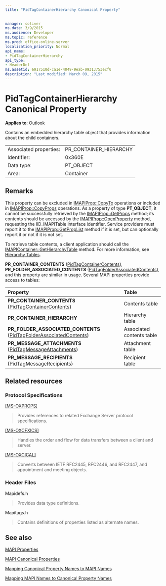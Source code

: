 ```yaml
---
title: "PidTagContainerHierarchy Canonical Property"
 
 
manager: soliver
ms.date: 3/9/2015
ms.audience: Developer
ms.topic: reference
ms.prod: office-online-server
localization_priority: Normal
api_name:
- PidTagContainerHierarchy
api_type:
- HeaderDef
ms.assetid: 6917510d-ca1e-4049-9eab-09313753ecf0
description: "Last modified: March 09, 2015"
---
```


# PidTagContainerHierarchy Canonical Property

  
  
**Applies to**: Outlook 
  
Contains an embedded hierarchy table object that provides information about the child containers. 
  
|||
|:-----|:-----|
|Associated properties:  <br/> |PR_CONTAINER_HIERARCHY  <br/> |
|Identifier:  <br/> |0x360E  <br/> |
|Data type:  <br/> |PT_OBJECT  <br/> |
|Area:  <br/> |Container  <br/> |
   
## Remarks

This property can be excluded in [IMAPIProp::CopyTo](imapiprop-copyto.md) operations or included in [IMAPIProp::CopyProps](imapiprop-copyprops.md) operations. As a property of type **PT_OBJECT**, it cannot be successfully retrieved by the [IMAPIProp::GetProps](imapiprop-getprops.md) method; its contents should be accessed by the [IMAPIProp::OpenProperty](imapiprop-openproperty.md) method, requesting the IID_IMAPITable interface identifier. Service providers must report it to the [IMAPIProp::GetPropList](imapiprop-getproplist.md) method if it is set, but can optionally report it or not if it is not set. 
  
To retrieve table contents, a client application should call the [IMAPIContainer::GetHierarchyTable](imapicontainer-gethierarchytable.md) method. For more information, see [Hierarchy Tables](hierarchy-tables.md). 
  
 **PR_CONTAINER_CONTENTS** ([PidTagContainerContents](pidtagcontainercontents-canonical-property.md)), **PR_FOLDER_ASSOCIATED_CONTENTS** ([PidTagFolderAssociatedContents](pidtagfolderassociatedcontents-canonical-property.md)), and this property are similar in usage. Several MAPI properties provide access to tables: 
  
|**Property**|**Table**|
|:-----|:-----|
|**PR_CONTAINER_CONTENTS** ([PidTagContainerContents](pidtagcontainercontents-canonical-property.md))  <br/> |Contents table  <br/> |
|**PR_CONTAINER_HIERARCHY** <br/> |Hierarchy table  <br/> |
|**PR_FOLDER_ASSOCIATED_CONTENTS** ([PidTagFolderAssociatedContents](pidtagfolderassociatedcontents-canonical-property.md))  <br/> |Associated contents table  <br/> |
|**PR_MESSAGE_ATTACHMENTS** ([PidTagMessageAttachments](pidtagmessageattachments-canonical-property.md))  <br/> |Attachment table  <br/> |
|**PR_MESSAGE_RECIPIENTS** ([PidTagMessageRecipients](pidtagmessagerecipients-canonical-property.md))  <br/> |Recipient table  <br/> |
   
## Related resources

### Protocol Specifications

[[MS-OXPROPS]](http://msdn.microsoft.com/library/f6ab1613-aefe-447d-a49c-18217230b148%28Office.15%29.aspx)
  
> Provides references to related Exchange Server protocol specifications.
    
[[MS-OXCFXICS]](http://msdn.microsoft.com/library/b9752f3d-d50d-44b8-9e6b-608a117c8532%28Office.15%29.aspx)
  
> Handles the order and flow for data transfers between a client and server.
    
[[MS-OXCICAL]](http://msdn.microsoft.com/library/a685a040-5b69-4c84-b084-795113fb4012%28Office.15%29.aspx)
  
> Converts between IETF RFC2445, RFC2446, and RFC2447, and appointment and meeting objects.
    
### Header Files

Mapidefs.h
  
> Provides data type definitions.
    
Mapitags.h
  
> Contains definitions of properties listed as alternate names.
    
## See also



[MAPI Properties](mapi-properties.md)
  
[MAPI Canonical Properties](mapi-canonical-properties.md)
  
[Mapping Canonical Property Names to MAPI Names](mapping-canonical-property-names-to-mapi-names.md)
  
[Mapping MAPI Names to Canonical Property Names](mapping-mapi-names-to-canonical-property-names.md)


